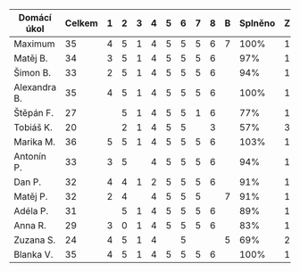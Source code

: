 | Domácí úkol   | Celkem | 1 | 2 | 3 | 4 | 5 | 6 | 7 | 8 | B | Splněno | Známka |
|---------------|--------|---|---|---|---|---|---|---|---|---|---------|--------|
| Maximum       | 35     | 4 | 5 | 1 | 4 | 5 | 5 | 5 | 6 | 7 | 100%    | 1      |
| Matěj B.      | 34     | 3 | 5 | 1 | 4 | 5 | 5 | 5 | 6 |   | 97%     | 1      |
|  Šimon B.     | 33     | 2 | 5 | 1 | 4 | 5 | 5 | 5 | 6 |   | 94%     | 1      |
| Alexandra B.  | 35     | 4 | 5 | 1 | 4 | 5 | 5 | 5 | 6 |   | 100%    | 1      |
| Štěpán F.     | 27     |   | 5 | 1 | 4 | 5 | 5 | 1 | 6 |   | 77%     | 1      |
| Tobiáš K.     | 20     |   | 2 | 1 | 4 | 5 | 5 |   | 3 |   | 57%     | 3      |
| Marika M.     | 36     | 5 | 5 | 1 | 4 | 5 | 5 | 5 | 6 |   | 103%    | 1      |
| Antonín P.    | 33     | 3 | 5 |   | 4 | 5 | 5 | 5 | 6 |   | 94%     | 1      |
| Dan P.        | 32     | 4 | 4 | 1 | 2 | 5 | 5 | 5 | 6 |   | 91%     | 1      |
| Matěj P.      | 32     | 2 | 4 |   | 4 | 5 | 5 | 5 |   | 7 | 91%     | 1      |
| Adéla P.      | 31     |   | 5 | 1 | 4 | 5 | 5 | 5 | 6 |   | 89%     | 1      |
| Anna R.       | 29     | 3 | 0 | 1 | 4 | 5 | 5 | 5 | 6 |   | 83%     | 1      |
| Zuzana S.     | 24     | 4 | 5 | 1 | 4 |   | 5 |   |   | 5 | 69%     | 2      |
| Blanka V.     | 35     | 4 | 5 | 1 | 4 | 5 | 5 | 5 | 6 |   | 100%    | 1      |
